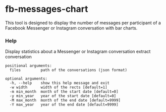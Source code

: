 # fb-messages-chart

This tool is designed to display the number of messages per participant of a Facebook Messenger or Instagram conversation with bar charts.

### Help
Display statistics about a Messenger or Instagram conversation extract conversation

```
positional arguments:
  files         path of the conversations (json format)

optional arguments:
  -h, --help    show this help message and exit
  -w width      width of the rects [default=1]
  -m min_month  month of the start date [default=0]
  -y min_year   year of the start date [default=0]
  -M max_month  month of the end date [default=9999]
  -Y max_year   year of the end date [default=9999]
```
